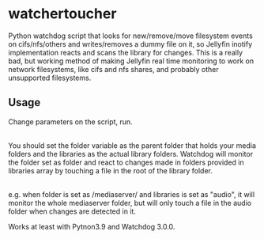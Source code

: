 # watchertoucher
Python watchdog script that looks for new/remove/move filesystem events on cifs/nfs/others and writes/removes a dummy file on it, so Jellyfin inotify implementation reacts  and scans the library for changes. This is a really bad, but working method of making Jellyfin real time monitoring to work on network filesystems, like cifs and nfs shares, and probably other unsupported filesystems.

## Usage
Change parameters on the script, run.<br><br>

You should set the folder variable as the parent folder that holds your media folders and the libraries as the actual library folders. Watchdog will monitor the folder set as folder and react to changes made in folders provided in libraries array by touching a file in the root of the library folder.<br><br>

e.g. when folder is set as /mediaserver/ and libraries is set as "audio", it will monitor the whole mediaserver folder, but will only touch a file in the audio folder when changes are detected in it.

Works at least with Pytnon3.9 and Watchdog 3.0.0.

